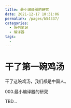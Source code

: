 ```yaml
---
title: 最小编译器的研究
date: 2021-12-17 10:31:06
permalink: /pages/b54337/
categories:
  - 系列笔记
  - 编译器
tags:
  - 
---
```

# 干了第一碗鸡汤

干了这碗鸡汤，我们都是中国人。

000.最小编译器的研究

TBD...

